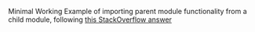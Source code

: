 Minimal Working Example of importing parent module functionality from a child module, following [this StackOverflow answer](https://stackoverflow.com/a/50194143)